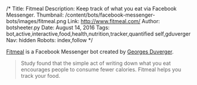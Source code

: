 /*
Title: Fitmeal
Description: Keep track of what you eat via Facebook Messenger.
Thumbnail: /content/bots/facebook-messenger-bots/images/fitmeal.png
Link: http://www.fitmeal.com/
Author: botsheeter.py
Date: August 14, 2016
Tags: bot,active,interactive,food,health,nutrition,tracker,quantified self,gduverger
Nav: hidden
Robots: index,follow
*/

[Fitmeal](http://www.fitmeal.com/) is a Facebook Messenger bot created by [Georges Duverger](https://twitter.com/gduverger). 

> Study found that the simple act of writing down what you eat encourages people to consume fewer calories. Fitmeal helps you track your food.
